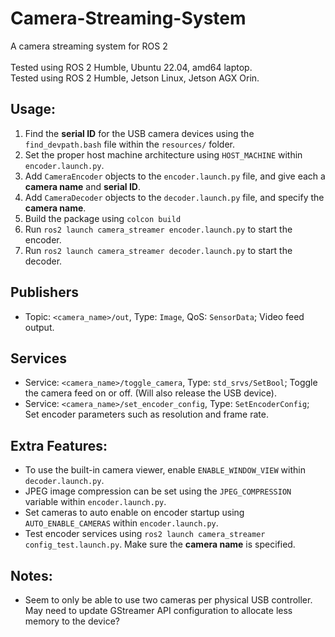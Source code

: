 # Camera-Streaming-System
A camera streaming system for ROS 2
<br><br>
Tested using ROS 2 Humble, Ubuntu 22.04, amd64 laptop.
<br>
Tested using ROS 2 Humble, Jetson Linux, Jetson AGX Orin.

## Usage:
1. Find the **serial ID** for the USB camera devices using the `find_devpath.bash` file within the `resources/` folder.
2. Set the proper host machine architecture using `HOST_MACHINE` within `encoder.launch.py`.
3. Add `CameraEncoder` objects to the `encoder.launch.py` file, and give each a **camera name** and **serial ID**.
4. Add `CameraDecoder` objects to the `decoder.launch.py` file, and specify the **camera name**.
5. Build the package using `colcon build`
6. Run `ros2 launch camera_streamer encoder.launch.py` to start the encoder.
7. Run `ros2 launch camera_streamer decoder.launch.py` to start the decoder.

## Publishers
- Topic: `<camera_name>/out`, Type: `Image`, QoS: `SensorData`; Video feed output.
## Services
- Service: `<camera_name>/toggle_camera`, Type: `std_srvs/SetBool`; Toggle the camera feed on or off. (Will also release the USB device).
- Service: `<camera_name>/set_encoder_config`, Type: `SetEncoderConfig`; Set encoder parameters such as resolution and frame rate.

## Extra Features:
- To use the built-in camera viewer, enable `ENABLE_WINDOW_VIEW` within `decoder.launch.py`.
- JPEG image compression can be set using the `JPEG_COMPRESSION` variable within `encoder.launch.py`.
- Set cameras to auto enable on encoder startup using `AUTO_ENABLE_CAMERAS` within `encoder.launch.py`.
- Test encoder services using `ros2 launch camera_streamer config_test.launch.py`. Make sure the **camera name** is specified.

## Notes:
- Seem to only be able to use two cameras per physical USB controller. May need to update GStreamer API configuration to allocate less memory to the device?
